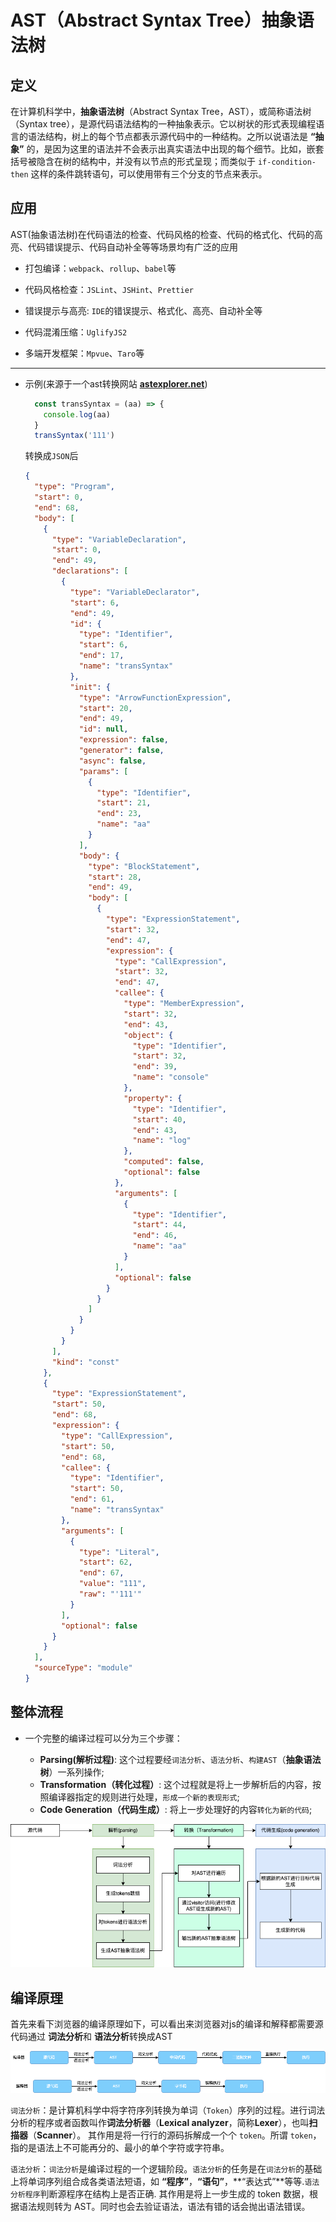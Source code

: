 # AST（Abstract Syntax Tree）抽象语法树

## 定义

在计算机科学中，**抽象语法树**（Abstract Syntax Tree，AST），或简称语法树（Syntax tree），是源代码语法结构的一种抽象表示。它以树状的形式表现编程语言的语法结构，树上的每个节点都表示源代码中的一种结构。之所以说语法是 **“抽象”** 的，是因为这里的语法并不会表示出真实语法中出现的每个细节。比如，嵌套括号被隐含在树的结构中，并没有以节点的形式呈现；而类似于 `if-condition-then` 这样的条件跳转语句，可以使用带有三个分支的节点来表示。

## 应用

  AST(抽象语法树)在代码语法的检查、代码风格的检查、代码的格式化、代码的高亮、代码错误提示、代码自动补全等等场景均有广泛的应用

- 打包编译：`webpack`、`rollup`、`babel`等

- 代码风格检查：`JSLint`、`JSHint`、`Prettier`

- 错误提示与高亮: `IDE`的错误提示、格式化、高亮、自动补全等

- 代码混淆压缩：`UglifyJS2`

- 多端开发框架：`Mpvue`、`Taro`等

---

- 示例(来源于一个ast转换网站 **[astexplorer.net](https://astexplorer.net/)**)

  ```javascript
    const transSyntax = (aa) => {
      console.log(aa)
    }
    transSyntax('111')
  ```
  
  转换成`JSON`后

  ```JSON
  {
    "type": "Program",
    "start": 0,
    "end": 68,
    "body": [
      {
        "type": "VariableDeclaration",
        "start": 0,
        "end": 49,
        "declarations": [
          {
            "type": "VariableDeclarator",
            "start": 6,
            "end": 49,
            "id": {
              "type": "Identifier",
              "start": 6,
              "end": 17,
              "name": "transSyntax"
            },
            "init": {
              "type": "ArrowFunctionExpression",
              "start": 20,
              "end": 49,
              "id": null,
              "expression": false,
              "generator": false,
              "async": false,
              "params": [
                {
                  "type": "Identifier",
                  "start": 21,
                  "end": 23,
                  "name": "aa"
                }
              ],
              "body": {
                "type": "BlockStatement",
                "start": 28,
                "end": 49,
                "body": [
                  {
                    "type": "ExpressionStatement",
                    "start": 32,
                    "end": 47,
                    "expression": {
                      "type": "CallExpression",
                      "start": 32,
                      "end": 47,
                      "callee": {
                        "type": "MemberExpression",
                        "start": 32,
                        "end": 43,
                        "object": {
                          "type": "Identifier",
                          "start": 32,
                          "end": 39,
                          "name": "console"
                        },
                        "property": {
                          "type": "Identifier",
                          "start": 40,
                          "end": 43,
                          "name": "log"
                        },
                        "computed": false,
                        "optional": false
                      },
                      "arguments": [
                        {
                          "type": "Identifier",
                          "start": 44,
                          "end": 46,
                          "name": "aa"
                        }
                      ],
                      "optional": false
                    }
                  }
                ]
              }
            }
          }
        ],
        "kind": "const"
      },
      {
        "type": "ExpressionStatement",
        "start": 50,
        "end": 68,
        "expression": {
          "type": "CallExpression",
          "start": 50,
          "end": 68,
          "callee": {
            "type": "Identifier",
            "start": 50,
            "end": 61,
            "name": "transSyntax"
          },
          "arguments": [
            {
              "type": "Literal",
              "start": 62,
              "end": 67,
              "value": "111",
              "raw": "'111'"
            }
          ],
          "optional": false
        }
      }
    ],
    "sourceType": "module"
  }
  ```

## 整体流程

- 一个完整的编译过程可以分为三个步骤：

  - **Parsing(解析过程)**: 这个过程要经`词法分析`、`语法分析`、`构建AST`（**抽象语法树**）一系列操作;
  - **Transformation（转化过程）**: 这个过程就是将上一步解析后的内容，按照编译器指定的规则进行处理，`形成一个新的表现形式`;
  - **Code Generation（代码生成）**: 将上一步处理好的内容`转化为新的代码`;

![整体流程](/image/整体流程.png)

## 编译原理

  首先来看下浏览器的编译原理如下，可以看出来浏览器对js的编译和解释都需要源代码通过 **词法分析**和 **语法分析**转换成AST

  ![编译原理](/image/编译原理.png)

  `词法分析`：是计算机科学中将字符序列转换为单词（`Token`）序列的过程。进行词法分析的程序或者函数叫作**词法分析器**（**Lexical analyzer**，简称**Lexer**），也叫**扫描器**（**Scanner**）。
  其作用是将一行行的源码拆解成一个个 `token`。所谓 `token`，指的是语法上不可能再分的、最小的单个字符或字符串。

  `语法分析`：`词法分析`是编译过程的一个逻辑阶段。`语法分析`的任务是在`词法分析`的基础上将单词序列组合成各类语法短语，如 **“程序”**，**“语句”**，**“表达式”**等等.`语法分析程序`判断源程序在结构上是否正确.
  其作用是将上一步生成的 token 数据，根据语法规则转为 AST。同时也会去验证语法，语法有错的话会抛出语法错误。
